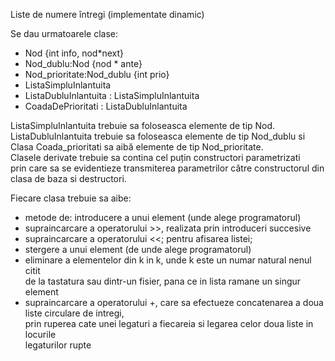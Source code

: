 Liste de numere întregi (implementate dinamic)  



Se dau urmatoarele clase:  
- Nod {int info, nod*next}  
- Nod_dublu:Nod {nod * ante}  
- Nod_prioritate:Nod_dublu {int prio}  
- ListaSimpluInlantuita  
- ListaDubluInlantuita : ListaSimpluInlantuita  
- CoadaDePrioritati : ListaDubluInlantuita  

ListaSimpluInlantuita trebuie sa foloseasca elemente de tip Nod.  
ListaDubluInlantuita trebuie sa foloseasca elemente de tip Nod_dublu si  
Clasa Coada_prioritati sa aibă elemente de tip Nod_prioritate.   
Clasele derivate trebuie sa contina cel puțin constructori parametrizati  
prin care sa se evidentieze transmiterea parametrilor către 
constructorul din clasa de baza si destructori.

Fiecare clasa trebuie sa aibe: 
 - metode de: introducere a unui element (unde alege programatorul)  
 - supraincarcare a operatorului >>, realizata prin introduceri succesive  
 - supraincarcare a operatorului <<; pentru afisarea listei;  
 - stergere a unui element (de unde alege programatorul)  
 - eliminare a elementelor din k in k, unde k este un numar natural nenul citit  
de la tastatura sau dintr-un fisier, pana ce in lista ramane un singur element  
 - supraincarcare a operatorului +, care sa efectueze concatenarea a doua liste circulare de intregi,  
prin ruperea cate unei legaturi a fiecareia si legarea celor doua liste in locurile  
legaturilor rupte  
